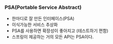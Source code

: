 ### PSA(Portable Service Abstract)
- 한마디로 잘 만든 인터페이스(PSA)
- 이식가능한 서비스 추상화
- PSA를 사용하면 확장성이 좋아지고 (테스트하기 편함)
- 스프링이 제공하는 거의 모든 API는 PSA이다.